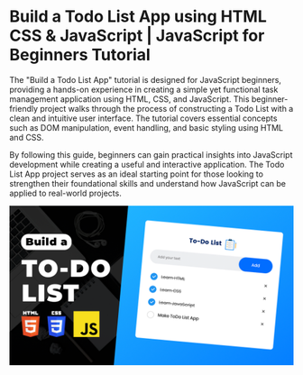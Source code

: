# Build a Todo List App using HTML CSS & JavaScript | JavaScript for Beginners Tutorial

The "Build a Todo List App" tutorial is designed for JavaScript beginners, providing a hands-on experience in creating a simple yet functional task management application using HTML, CSS, and JavaScript. This beginner-friendly project walks through the process of constructing a Todo List with a clean and intuitive user interface. The tutorial covers essential concepts such as DOM manipulation, event handling, and basic styling using HTML and CSS.

By following this guide, beginners can gain practical insights into JavaScript development while creating a useful and interactive application. The Todo List App project serves as an ideal starting point for those looking to strengthen their foundational skills and understand how JavaScript can be applied to real-world projects.

![Todo List](images/TodoList.png)
